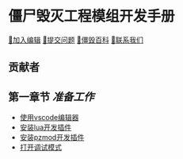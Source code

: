 # 僵尸毁灭工程模组开发手册
[📝加入编辑](https://github.com/iPlanC/pz-modding-guide)
[🤔提交问题](https://github.com/iPlanC/pz-modding-guide/issue)
[🔎僵毁百科](https://github.com/iPlanC/pz-modding-guide/wiki)
[🔗联系我们]()

## 贡献者
<!-- readme: collaborators,contributors -start -->
<!-- readme: collaborators,contributors -end -->

## 第一章节 *准备工作*
- [使用vscode编辑器](./chapter1/1.1-install-vscode.md)
- [安装lua开发插件](./chapter1/1.2-install-lua-extension.md)
- [安装pzmod开发插件](./chapter1/1.3-install-pzmod-extension.md)
- [打开调试模式](./chapter1/1.4-turn-on-debug-mode.md)

